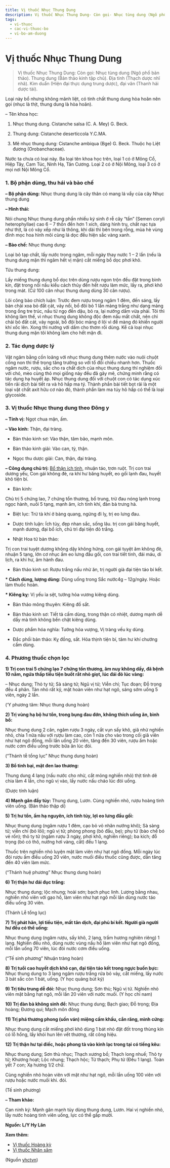 ```yaml
---
title: Vị thuốc Nhục Thung Dung
description: Vị thuốc Nhục Thung Dung- Còn gọi- Nhục tùng dung (Ngô phổ bản thảo). Thung dung (Bản thảo kinh tập chủ). Địa tinh (Thạch dược nhĩ nhã). Kim duẩn (Hiện đại thực dụng trung dược), đại vân (Thanh hải dược tài).
tags:
  - vi-thuoc
  - cac-vi-thuoc-bo
  - vi-bo-am-duong
---
```


# Vị thuốc Nhục Thung Dung 

> Vị thuốc Nhục Thung Dung: Còn gọi: Nhục tùng dung (Ngô phổ bản thảo). Thung dung (Bản thảo kinh tập chủ). Địa tinh (Thạch dược nhĩ nhã). Kim duẩn (Hiện đại thực dụng trung dược), đại vân (Thanh hải dược tài).

Loại này bổ nhưng không mãnh liệt, có tính chất thung dung hòa hoãn nên gọi (nhục là thịt, thung dung là hòa hoãn).

– Tên khoa học: 

1) Nhục thung dung. Cistanche salsa (C. A. Mey) G. Beck.

2) Thung dung: Cistanche deserticcola Y.C.MA. 

3) Mê nhục thung dung: Cistanche ambiqua (Bge) G. Beck. Thuộc họ Liệt đương (Orobanchaceae).

Nước ta chưa có loại này. Ba loại tên khoa học trên, loại 1 có ở Mông Cổ, Hiệp Tây, Cam Túc, Ninh Hạ, Tân Cương. Loại 2 có ở Nội Mông, loại 3 có ở mọi nơi Nội Mông Cổ.

### 1. Bộ phận dùng, thu hái và bào chế

**– Bộ phận dùng:** Nhục thung dung là cây thân có mang lá vẩy của cây Nhục thung dung 

**– Hình thái:**

Nói chung Nhục thung dung phần nhiều ký sinh ở rễ cây “tần” (Semen coryli heterophyllae) cao 6 – 7 thốn đến hơn 1 xích, dáng hình trụ, chất nạc tựa như thịt, lá có váy xếp như lá thông, khi dài thì bên trong rỗng, mùa hè vùng đỉnh mọc hoa hình môi cùng lá dọc đều hiện sắc vàng xanh.

**– Bào chế:** Nhục thung dung:

Loại bỏ tạp chất, lấy nước trong ngâm, mỗi ngày thay nước 1 – 2 lần (nếu là thung dung mặn thì ngâm hết vị mặn) cắt miếng bổ dọc phơi khô.

Tửu thung dung:

Lấy miếng thung dung bổ dọc trên dùng rượu ngon trộn đều đặt trong bình kín, đặt trong nồi nấu kiểu cách thủy đến hết rượu làm mức, lấy ra, phơi khô trong mát. (Cứ 100 cân nhục thung dung dùng 30 cân rượu).

Lôi công bào chích luận: Trước đem rượu trong ngâm 1 đêm, đến sáng, lấy bàn chải xoa bỏ đất cát, vảy nổi, bổ đôi bỏ 1 lần màng trắng như dạng màng trong ống tre trúc, nấu từ ngọ đến dậu, bỏ ra, lại nướng dấm vừa phải. Tôi thì không làm thế, vì nhục thung dung không độc đem nấu mất chất, nên chỉ chải bỏ đất cát, vảy ngoài, bổ đội bóc màng ở lõi vì để màng đó khiến người khí xốc lên. Xong thì nướng với dấm cho thơm rồi dùng. Kể cả loại nhục thung dung mặn tôi không làm cho hết mặn đi.

### 2. Tác dụng dược lý

Vật ngâm bằng cồn loãng với nhục thung dung thêm nước vào nuôi chuột cống non thi thể trọng tăng trưởng so với tổ đối chiếu nhanh hơn. Thuốc ngâm nước, rượu, sắc cho ra chất dịch của nhục thung dung thí nghiệm đối với chó, mèo cùng thỏ mọi giống này đều đã gây mê, chứng minh rằng có tác dụng hạ huyết áp. Nhục thung dung đối với chuột con có tác dụng xúc tiến rãi dịch bài tiết ra và hô hấp ma tý. Thành phần bài tiết bọt rãi là một loại vật chất axit hữu cơ nào đó, thành phần làm ma túy hô hấp có thể là loại glycoside.

### 3. Vị thuốc Nhục thung dung theo Đông y

**– Tính vị:** Ngọt chua mặn, ấm. 

**– Vào kinh:** Thận, đại tràng.

+ Bản thảo kinh sơ: Vào thận, tâm bão, mạnh môn. 

+ Bản thảo kinh giải: Vào can, tỳ, thận. 

+ Ngọc thu dược giải: Can, thận, đại tràng. 

**– Công dụng chủ trị:** [Bổ thận ích tinh](/yhctvn/dai-cuong-thuoc-bo-dong-y), nhuận táo, trơn ruột. Trị con trai dương yếu, Con gái không đẻ, ra khí hư băng huyết, eo gối lạnh đau, huyết khô tiện bí.

+ Bản kinh:

Chủ trị 5 chứng lao, 7 chứng tổn thương, bổ trung, trừ đau nóng lạnh trong ngọc hành, nuôi 5 tạng, mạnh âm, ích tinh khí, đàn bà trưng hà.

+ Biệt lục: Trừ tà khí ở bàng quang, ngừng đi lỵ, trị eo lưng đau. 

+ Dược tính luận: Ích tủy, đẹp nhan sắc, sống lâu. trị con gái băng huyết, mạnh dương, đại bổ ích, chủ trì đại tiện đỏ trắng.

+ Nhật Hoa tử bản thảo:

Trị con trai tuyệt dương không dậy không hứng, con gái tuyệt âm không đẻ, nhuận 5 tạng, lớn cơ nhục ấm eo lưng đầu gối, con trai tiết tinh, đái máu, di lịch, ra khi hư, âm hành đau.

+ Bản thảo kinh sơ: Rượu trắng nấu nhừ ăn, trị người già đại tiện táo bí kết.

**\* Cách dùng, lượng dùng:** Dùng uống trong Sắc nước4g – 12g/ngày. Hoặc làm thuốc hoàn.

**\* Kiêng kỵ:** Vị yếu ỉa sệt, tướng hỏa vương kiêng dùng.

+ Bản thảo mông thuyên: Kiêng đồ sắt. 

+ Bản thảo kinh sơ: Tiết tả cấm dùng, trong thận có nhiệt, dương mạnh dễ dấy mà tinh không bền chặt kiêng dùng.

+ Dược phẩm hóa nghĩa: Tướng hỏa vượng, Vị tràng vếu kỵ dùng.

+ Đắc phối bản thảo: Kỵ đồng, sắt. Hỏa thịnh tiện bí, tâm hư khí chướng cấm dùng.

### 4. Phương thuốc chọn lọc

**1) Trị con trai 5 chứng lạo 7 chứng tổn thương, âm nuy không dấy, đã bệnh 10 năm, ngứa thấp tiểu tiện buốt rắt nhỏ giọt, lúc đái đỏ lúc vàng:**

– Nhục dung; Thỏ ty tử; Sà sàng tử; Ngũ vị tử; Viễn chí; Tục đoạn; Đỗ trọng đều 4 phân. Tán nhỏ rất kỹ, mật hoàn viên như hạt ngô, sáng sớm uống 5 viên, ngày 2 lần.

(‘Y phương tâm: Nhục thung dung hoàn) 

**2) Trị vùng hạ bộ hư tổn, trong bụng đau đớn, không thích uống ăn, bình bổ:**

Nhục thung dung 2 cân, ngâm rượu 3 ngày, cắt vụn sấy khô, giã nhừ nghiền nhỏ, chia 1 nửa nấu với rượu làm cao, còn 1 nửa cho vào trong cối giã viên như hạt ngô đồng, mỗi lần uống 20 viên, tăng đến 30 viên, rượu ấm hoặc nước cơm điều uống trước bữa ăn lúc đói.

(“Thánh tễ tổng lục” Nhục thung dung hoàn)

**3) Bổ tinh bại, mặt đen lao thương:**

Thung dung 4 lạng (nấu nước cho nhừ, cắt mỏng nghiền nhỏ) thịt tinh dê chia làm 4 lần, cho ngũ vị vào, lấy nước nấu cháo lúc đói uống.

(Dược tính luận) 

**4) Mạnh gân đầy tủy:** Thung dung, Lươn. Cùng nghiền nhỏ, rượu hoàng tinh viên uống. (Bản thảo thập di)

**5) Trị hư tổn, ấm hạ nguyên, ích tinh tủy, lợi eo lưng đầu gối:**

Nhục thung dung (ngâm rượu 1 đêm, cạo bỏ vỏ nhăn nướng khô); Sà sàng tử; viễn chí (bỏ lõi); ngũ vị tử; phòng phong (bỏ đầu, bẹ); phụ tử (bào chế bó vẻ rốn); thỏ ty tử (ngâm rượu 3 ngày, phơi khô, nghiền riêng); ba kích; đỗ trọng (bỏ có thô, nướng hơi vàng, cắt) đều 1 lạng.

Thuốc trên nghiền nhỏ luyện mật làm viên như hạt ngô đồng. Mỗi ngày lúc đói rượu ấm điều uống 20 viên, nước muối điều thuốc cũng được, dần tăng đến 40 viên làm mức.

(“Thánh huệ phương” Nhục thung dung hoàn)

**6) Trị thận hư đái đục trắng:**

Nhục thung dung; lộc nhung; hoài sơn; bạch phục linh. Lượng bằng nhau, nghiền nhỏ viên với gạo hồ, làm viên như hạt ngô mỗi lần dùng nước táo điều uống 30 viên.

(Thánh Lễ tổng lục)

**7) Trị phát hãn, lợi tiểu tiện, mất tân dịch, đại phủ bí kết. Người già người hư đều có thể uống:**

Nhục thung dung (ngâm rượu, sấy khô, 2 lạng, trầm hương nghiên riêng) 1 lạng. Nghiền đều nhỏ, dùng nước vùng nấu hổ làm viên như hạt ngô đồng, mỗi lần uống 70 viên, lúc đói nước cơm điều uống.

(“Tế sinh phương” Nhuận tràng hoàn) 

**8) Trị tuổi cao huyết dịch khô cạn, đại tiện táo kết trong ngực buồn bực:** Nhục thung dung to 3 lạng ngâm rượu trắng rứa bỏ vảy, cắt miếng, lấy nước 3 bát sắc còn 1 bát, uống. (Y học quảng bút ký) 

**9) Trị tiêu trung dễ đói:** Nhục thung dung; Sơn thù; Ngũ vị tử. Nghiền nhỏ viên mật bằng hạt ngô, mỗi lần 20 viên với nước muối. (Y học chỉ nam) 

**10) Trị đàn bà không sinh để:** Nhục thung dung; Bạch giao; Đỗ trọng; Địa hoàng; Đương qui; Mạch môn đông

**11) Trị phá thương phong (uốn ván) miệng cấm khấu, cắn răng, mình cứng:**

Nhục thung dung cắt miếng phơi khô dùng 1 bát nhỏ đặt đốt trong thùng kín có lỗ hổng, lấy khói hun lên vết thương, rất công hiệu.

**12) Trị thận hư tại điếc, hoặc phong tà vào kinh lạc trong tại có tiếng kêu:**

Nhục thung dung; Sơn thù nhục; Thạch xương bồ; Thạch long nhuế; Thỏ ty tử; Khương hoạt; Lộc nhung; Thạch hộc; Từ thạch; Phụ tử (Đều 1 lạng). Toàn yết 7 con; Xạ hương 1/2 chữ.

Cùng nghiền nhỏ hoàn viên với mật như hạt ngô, mỗi lần uống 100 viên với rượu hoặc nước muối khi. đói.

(Tế sinh phương) 

**– Tham khảo:**

Can ninh ký: Mạnh gân mạnh tủy dùng thung dung, Lươn. Hai vị nghiền nhỏ, lấy nước hoàng tinh viên uống, lực có thể gấp mười. 

**Nguồn: L/Y Hy Lãn** 

**Xem thêm:**

* [Vị thuốc Hoàng kỳ](/yhctvn/vi-thuoc-hoang-ky)
* [Vị thuốc Nhân sâm](/yhctvn/vi-thuoc-nhan-sam)

(Nguồn <a href="https://yhctvn.com/vi-thuoc-nhuc-thung-dung/" target="_blank">yhctvn</a>)
